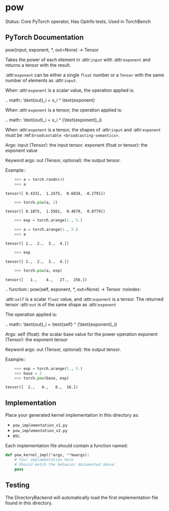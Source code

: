 # pow

Status: Core PyTorch operator, Has OpInfo tests, Used in TorchBench

## PyTorch Documentation

pow(input, exponent, *, out=None) -> Tensor

Takes the power of each element in :attr:`input` with :attr:`exponent` and
returns a tensor with the result.

:attr:`exponent` can be either a single ``float`` number or a `Tensor`
with the same number of elements as :attr:`input`.

When :attr:`exponent` is a scalar value, the operation applied is:

.. math::
    \text{out}_i = x_i ^ \text{exponent}

When :attr:`exponent` is a tensor, the operation applied is:

.. math::
    \text{out}_i = x_i ^ {\text{exponent}_i}

When :attr:`exponent` is a tensor, the shapes of :attr:`input`
and :attr:`exponent` must be :ref:`broadcastable <broadcasting-semantics>`.

Args:
    input (Tensor): the input tensor.
    exponent (float or tensor): the exponent value

Keyword args:
    out (Tensor, optional): the output tensor.

Example::

```python
    >>> a = torch.randn(4)
    >>> a
```
    tensor([ 0.4331,  1.2475,  0.6834, -0.2791])
```python
    >>> torch.pow(a, 2)
```
    tensor([ 0.1875,  1.5561,  0.4670,  0.0779])
```python
    >>> exp = torch.arange(1., 5.)
```

```python
    >>> a = torch.arange(1., 5.)
    >>> a
```
    tensor([ 1.,  2.,  3.,  4.])
```python
    >>> exp
```
    tensor([ 1.,  2.,  3.,  4.])
```python
    >>> torch.pow(a, exp)
```
    tensor([   1.,    4.,   27.,  256.])

.. function:: pow(self, exponent, *, out=None) -> Tensor
   :noindex:

:attr:`self` is a scalar ``float`` value, and :attr:`exponent` is a tensor.
The returned tensor :attr:`out` is of the same shape as :attr:`exponent`

The operation applied is:

.. math::
    \text{out}_i = \text{self} ^ {\text{exponent}_i}

Args:
    self (float): the scalar base value for the power operation
    exponent (Tensor): the exponent tensor

Keyword args:
    out (Tensor, optional): the output tensor.

Example::

```python
    >>> exp = torch.arange(1., 5.)
    >>> base = 2
    >>> torch.pow(base, exp)
```
    tensor([  2.,   4.,   8.,  16.])

## Implementation

Place your generated kernel implementation in this directory as:
- `pow_implementation_v1.py`
- `pow_implementation_v2.py`
- etc.

Each implementation file should contain a function named:
```python
def pow_kernel_impl(*args, **kwargs):
    # Your implementation here
    # Should match the behavior documented above
    pass
```

## Testing

The DirectoryBackend will automatically load the first implementation file found in this directory.
